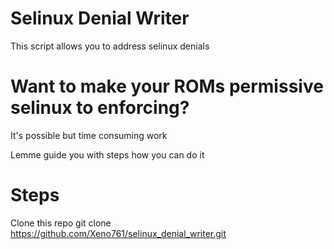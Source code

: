 # Selinux Denial Writer
This script allows you to address selinux denials 

# Want to make your ROMs permissive selinux to enforcing?
It's possible but time consuming work 

Lemme guide you with steps how you can do it 

# Steps
Clone this repo
git clone https://github.com/Xeno761/selinux_denial_writer.git
```
